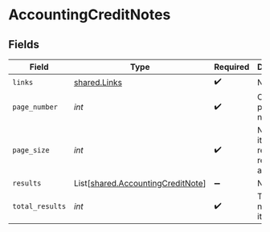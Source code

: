 # AccountingCreditNotes


## Fields

| Field                                                                            | Type                                                                             | Required                                                                         | Description                                                                      |
| -------------------------------------------------------------------------------- | -------------------------------------------------------------------------------- | -------------------------------------------------------------------------------- | -------------------------------------------------------------------------------- |
| `links`                                                                          | [shared.Links](../../models/shared/links.md)                                     | :heavy_check_mark:                                                               | N/A                                                                              |
| `page_number`                                                                    | *int*                                                                            | :heavy_check_mark:                                                               | Current page number.                                                             |
| `page_size`                                                                      | *int*                                                                            | :heavy_check_mark:                                                               | Number of items to return in results array.                                      |
| `results`                                                                        | List[[shared.AccountingCreditNote](../../models/shared/accountingcreditnote.md)] | :heavy_minus_sign:                                                               | N/A                                                                              |
| `total_results`                                                                  | *int*                                                                            | :heavy_check_mark:                                                               | Total number of items.                                                           |